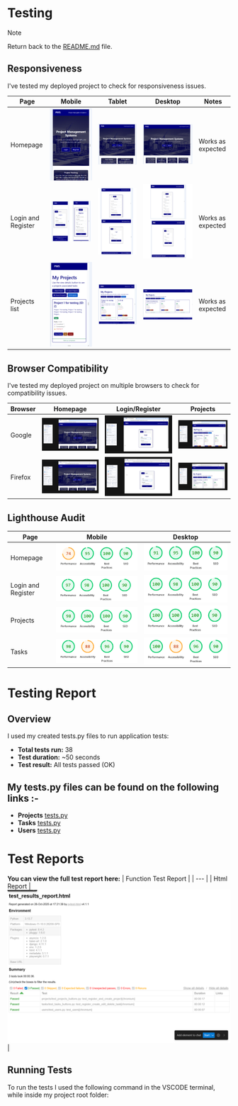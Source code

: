 # Testing

> [!NOTE]
> Return back to the [README.md](/README.md) file.

## Responsiveness

I've tested my deployed project to check for responsiveness issues.

| Page | Mobile | Tablet | Desktop | Notes |
| --- | --- | --- | --- | --- |
| Homepage | ![screenshot](./documentation/responsive/pms-homepage-responsive-mobile.png) | ![screenshot](./documentation/responsive/pms-homepage-responsive-tablet.png) | ![screenshot](./documentation/responsive/pms-homepage-responsive-laptop.png) | Works as expected |
| Login and Register | ![screenshot](./documentation/responsive/pms-login-register-responsive-mobile.png) | ![screenshot](./documentation/responsive/pms-login-register-responsive-tablet.png) | ![screenshot](./documentation/responsive/pms-login-register-responsive-laptop.png) | Works as expected |
| Projects list | ![screenshot](./documentation/responsive/pms-projects-list-responsive-mobile.png) | ![screenshot](./documentation/responsive/pms-projects-list-responsive-tablet.png) | ![screenshot](./documentation/responsive/pms-projects-list-responsive-laptop.png) | Works as expected |

## Browser Compatibility

I've tested my deployed project on multiple browsers to check for compatibility issues.

| Browser | Homepage | Login/Register | Projects |
| --- | --- | --- | --- |
| Google | ![screenshot](./documentation/browser/google.png) | ![screenshot](./documentation/browser/google-login.png) | ![screenshot](./documentation/browser/google-projects.png) | Works as expected |
| Firefox | ![screenshot](./documentation/browser/firefox.png) | ![screenshot](./documentation/browser/firefox-login.png) | ![screenshot](./documentation/browser/firefox-projects.png) | Works as expected |

## Lighthouse Audit

| Page | Mobile | Desktop |
| --- | --- | --- |
| Homepage | ![screenshot](./documentation/lighthouse/mobile/pms-lighthouse-homepage-mobile.png) | ![screenshot](./documentation/lighthouse/desktop/pms-lighthouse-homepage-desktop.png) |
| Login and Register | ![screenshot](./documentation/lighthouse/mobile/pms-lighthouse-loginandregister-mobile.png) | ![screenshot](./documentation/lighthouse/desktop/pms-lighthouse-loginandregister-desktop.png) |
| Projects | ![screenshot](./documentation/lighthouse/mobile/pms-lighthouse-projects-mobile.png) | ![screenshot](./documentation/lighthouse/desktop/pms-lighthouse-projects-desktop.png) |
| Tasks | ![screenshot](./documentation/lighthouse/mobile/pms-lighthouse-tasks-mobile.png) | ![screenshot](./documentation/lighthouse/desktop/pms-lighthouse-tasks-desktop.png) |


# Testing Report

## Overview

I used my created tests.py files to run application tests:

- **Total tests run:** 38  
- **Test duration:** ~50 seconds  
- **Test result:** All tests passed (OK)  

## My tests.py files can be found on the following links :-
- **Projects** [tests.py](./projects/tests.py)
- **Tasks** [tests.py](./tasks/tests.py)
- **Users** [tests.py](./users/tests.py)

# Test Reports

**You can view the full test report here:**
| Function Test Report |
| --- |
| Html Report | ![screenshot](./documentation/test_reports/test_results_report_html_screenshots.png) |

## Running Tests

To run the tests I used the following command in the VSCODE terminal, while inside my project root folder:

